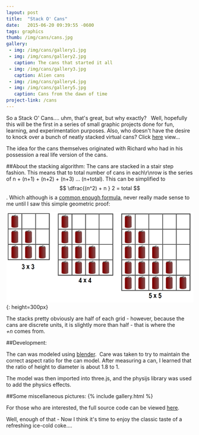 ```yaml
---
layout: post
title:  "Stack O' Cans"
date:   2015-06-20 09:39:55 -0600
tags: graphics
thumb: /img/cans/cans.jpg
gallery:
 - img: /img/cans/gallery1.jpg   
 - img: /img/cans/gallery2.jpg
   caption: The cans that started it all
 - img: /img/cans/gallery3.jpg
   caption: Alien cans
 - img: /img/cans/gallery4.jpg
 - img: /img/cans/gallery5.jpg
   caption: Cans from the dawn of time
project-link: /cans
---
```

<script type="text/javascript" src="http://cdn.mathjax.org/mathjax/latest/MathJax.js?config=TeX-AMS-MML_HTMLorMML"></script>

So a Stack O' Cans.... uhm, that's great, but why exactly?  <!--more-->
Well, hopefully this will be the first in a series of small graphic projects done for fun, learning, and experimentation purposes. 
Also, who doesn't have the desire to knock over a bunch of neatly stacked virtual cans? Click [here](/cans) view...

The idea for the cans themselves originated with Richard who had in his possession a real life version of the cans.


##About the stacking algorithm:
The cans are stacked in a stair step fashion. 
This means that to total number of cans in each\r\nrow is the series of n + (n+1) + (n+2) + (n+3) ... (n+total). 
This can be simplified to $$ \dfrac{(n^2) + n } 2 = total $$.
Which although is a [common enough formula](https://brilliant.org/discussions/thread/gauss-the-prince-of-mathematics/), 
never really made sense to me until I saw this simple geometric proof:

![Can we prove it? Yes we CAN!](/img/cans/cans-diagram.png){: height=300px}

The stacks pretty obviously are half of each grid - however, because the cans are discrete units, it is slightly more than half - that is where the *+n* comes from.

##Development:

The can was modeled using [blender](http://blender3d.com).  Care was taken to try to maintain the correct aspect ratio for the can model. After measuring a can, I learned that the ratio of height to diameter is about 1.8 to 1.

The model was then imported into three.js, and the physijs library was used to add the physics effects. 

##Some miscellaneous pictures:
{% include gallery.html %}

For those who are interested, the full source code can be viewed [here](http://github.com/gotankersley/cans).

Well, enough of that - Now I think it's time to enjoy the classic taste of a refreshing ice-cold coke....

<!-- frist post! -->